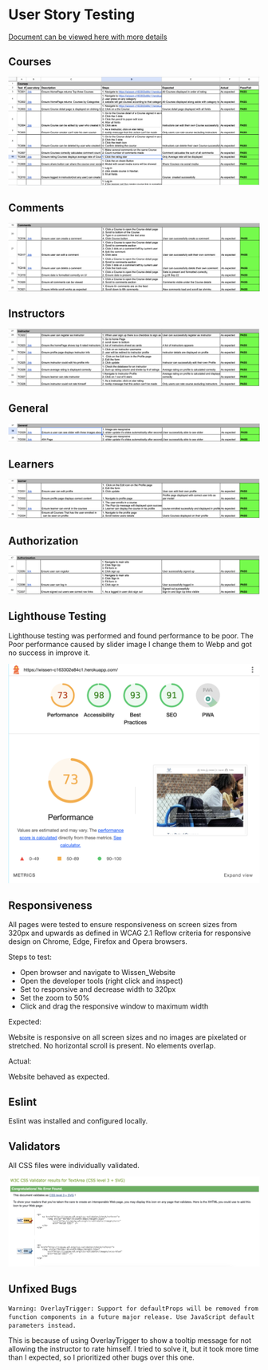 # User Story Testing

[Document can be viewed here with more details](https://docs.google.com/spreadsheets/d/1PGTyuksE7jeTZeBwcTbz94Z0Oz-22vZtCTD-6P6U3OI/edit?usp=sharing)

## Courses
![test](/readme/testing/courses.png)

## Comments 
![test](/readme/testing/comments.png)

## Instructors
![test](/readme/testing/instructor.png)

## General
![test](/readme/testing/general.png)

## Learners
![test](/readme/testing/learner.png)

## Authorization
![test](/readme/testing/autherization.png)


## Lighthouse Testing

Lighthouse testing was performed and found performance to be poor. 
The Poor performance caused by slider image I change them to Webp
and got no success in improve it.

![lighthouse](/readme/testing/lighthouse.png)


## Responsiveness

All pages were tested to ensure responsiveness on screen sizes from 320px and upwards as defined in WCAG 2.1 Reflow criteria for responsive design on Chrome, Edge, Firefox and Opera browsers.

Steps to test:

* Open browser and navigate to Wissen_Website
* Open the developer tools (right click and inspect)
* Set to responsive and decrease width to 320px
* Set the zoom to 50%
* Click and drag the responsive window to maximum width

Expected:

Website is responsive on all screen sizes and no images are pixelated or stretched. No horizontal scroll is present. No elements overlap.

Actual:

Website behaved as expected.


## Eslint

Eslint was installed and configured locally.

## Validators

All CSS files were individually validated.

![CSS](/readme/testing/css_validator.png)


## Unfixed Bugs
`Warning: OverlayTrigger: Support for defaultProps will be removed from function components in a future major release. Use JavaScript default parameters instead.`

This is because of using OverlayTrigger to show a tooltip message for not allowing the instructor to rate himself. I tried to solve it, but it took more time than I expected, so I prioritized other bugs over this one.
